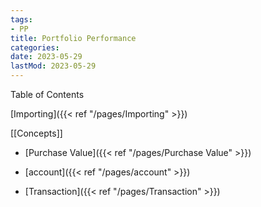 ```yaml
---
tags:
- PP
title: Portfolio Performance
categories:
date: 2023-05-29
lastMod: 2023-05-29
---
```



Table of Contents

[Importing]({{< ref "/pages/Importing" >}})

[[Concepts]]

  + [Purchase Value]({{< ref "/pages/Purchase Value" >}})

  + [account]({{< ref "/pages/account" >}})

  + [Transaction]({{< ref "/pages/Transaction" >}})
